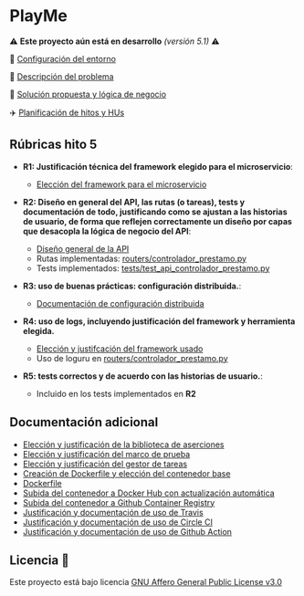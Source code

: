 # PlayMe

:warning: **Este proyecto aún está en desarrollo** *(versión 5.1)* :warning:

🔧 [Configuración del entorno](docs/configuracion_git.md)

📝 [Descripción del problema](docs/descripcion.md)

🎉 [Solución propuesta y lógica de negocio](docs/propuesta.md)

:airplane: [Planificación de hitos y HUs](docs/planificacion.md)

## Rúbricas hito 5

- **R1: Justificación técnica del framework elegido para el microservicio**:
	- [Elección del framework para el microservicio](https://github.com/Jumacasni/PlayMe/blob/main/docs/justificacion_microservicios/justificacion_framework.md)

- **R2: Diseño en general del API, las rutas (o tareas), tests y documentación de todo, justificando como se ajustan a las historias de usuario, de forma que reflejen correctamente un diseño por capas que desacopla la lógica de negocio del API**:
	- [Diseño general de la API](https://github.com/Jumacasni/PlayMe/blob/main/docs/justificacion_microservicios/disenio_api.md)
	- Rutas implementadas: [routers/controlador_prestamo.py](https://github.com/Jumacasni/PlayMe/blob/main/routers/controlador_prestamo.py)
	- Tests implementados: [tests/test_api_controlador_prestamo.py](https://github.com/Jumacasni/PlayMe/blob/main/tests/test_api_controlador_prestamo.py)

- **R3: uso de buenas prácticas: configuración distribuida.**:
	- [Documentación de configuración distribuida](https://github.com/Jumacasni/PlayMe/blob/main/docs/justificacion_microservicios/configuracion_distribuida.md)

- **R4: uso de logs, incluyendo justificación del framework y herramienta elegida.**
	- [Elección y justifcación del framework usado](https://github.com/Jumacasni/PlayMe/blob/main/docs/justificacion_microservicios/justificacion_logs.md)
	- Uso de loguru en [routers/controlador_prestamo.py](https://github.com/Jumacasni/PlayMe/blob/main/routers/controlador_prestamo.py)
- **R5: tests correctos y de acuerdo con las historias de usuario.**:
	- Incluido en los tests implementados en **R2**

## Documentación adicional

- [Elección y justificación de la biblioteca de aserciones](docs/justificacion_herramientas_testing/justificacion_biblioteca_aserciones.md)
- [Elección y justificación del marco de prueba](docs/justificacion_herramientas_testing/justificacion_test_framework.md)
- [Elección y justificación del gestor de tareas](docs/justificacion_herramientas_testing/justificacion_gestores_tareas.md)
- [Creación de Dockerfile y elección del contenedor base](docs/justificacion_docker/justificacion_dockerfile.md)
- [Dockerfile](Dockerfile)
- [Subida del contenedor a Docker Hub con actualización automática](docs/justificacion_docker/justificacion_dockerhub.md)
- [Subida del contenedor a Github Container Registry](docs/justificacion_docker/justificacion_gcr.md)
- [Justificación y documentación de uso de Travis](https://github.com/Jumacasni/PlayMe/blob/main/docs/justificacion_ci/sistemas_ci.md#travis)
- [Justificación y documentación de uso de Circle CI](https://github.com/Jumacasni/PlayMe/blob/main/docs/justificacion_ci/sistemas_ci.md#circle-ci)
- [Justificación y documentación de uso de Github Action](https://github.com/Jumacasni/PlayMe/blob/main/docs/justificacion_ci/sistemas_ci.md#github-action)

## Licencia 📄

Este proyecto está bajo licencia [GNU Affero General Public License v3.0](LICENSE)
